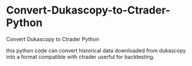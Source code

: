 # Convert-Dukascopy-to-Ctrader-Python
Convert Dukascopy to Ctrader Python

this python code can convert historical data downloaded from dukascopy into a format compatible with ctrader userful for backtesting. 
